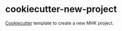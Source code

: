 # cookiecutter-new-project
[Cookiecutter](https://github.com/audreyr/cookiecutter) template to create a new MHK project.
